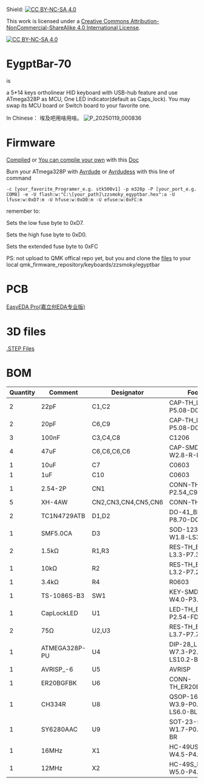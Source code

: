 Shield: [![CC BY-NC-SA 4.0][cc-by-nc-sa-shield]][cc-by-nc-sa]

This work is licensed under a
[Creative Commons Attribution-NonCommercial-ShareAlike 4.0 International License][cc-by-nc-sa].

[![CC BY-NC-SA 4.0][cc-by-nc-sa-image]][cc-by-nc-sa]

[cc-by-nc-sa]: http://creativecommons.org/licenses/by-nc-sa/4.0/
[cc-by-nc-sa-image]: https://licensebuttons.net/l/by-nc-sa/4.0/88x31.png
[cc-by-nc-sa-shield]: https://img.shields.io/badge/License-CC%20BY--NC--SA%204.0-lightgrey.svg
# EygptBar-70
is

a 5*14 keys ortholinear HID keyboard with USB-hub feature and use ATmega328P as MCU, One LED indicator(default as Caps_lock). You may swap its MCU board or Switch board to your favorite one.

In Chinese： 埃及吧用啥用啥。
![P_20250119_000836](https://github.com/user-attachments/assets/5616d02a-8f3d-4b46-9daa-9eff89a8c298)

# Firmware
[Complied](https://github.com/zzsmoky/EygptBar-70/blob/f129200ea4578f9158403ffde063f7f00f164ff5/qmk_firmware/zzsmoky_egyptbar.hex)
or
[You can complie your own](qmk_firmware/) with this [Doc](https://docs.qmk.fm/newbs_building_firmware)

Burn your ATmega328P with [Avrdude](https://github.com/avrdudes/avrdude) or [Avrdudess](https://github.com/ZakKemble/AVRDUDESS) with this line of command


```
-c [your_favorite_Programer_e.g. stk500v1] -p m328p -P [your_port_e.g. COM8] -e -U flash:w:"C:\[your_path]\zzsmoky_egyptbar.hex":a -U lfuse:w:0xD7:m -U hfuse:w:0xD0:m -U efuse:w:0xFC:m 

```

remember to:

Sets the low fuse byte to 0xD7.

Sets the high fuse byte to 0xD0.

Sets the extended fuse byte to 0xFC
 
 
 

PS: not upload to QMK offical repo yet, but you and clone the [files](https://github.com/zzsmoky/EygptBar-70/tree/f129200ea4578f9158403ffde063f7f00f164ff5/qmk_firmware) to your local qmk_firmware_repository/keyboards/zzsmoky/egyptbar


# PCB
[EasyEDA Pro(嘉立创EDA专业版)](https://github.com/zzsmoky/EygptBar-70/blob/f129200ea4578f9158403ffde063f7f00f164ff5/PCB/EygptBar-70.epro)

# 3D files
[.STEP Files](https://github.com/zzsmoky/EygptBar-70/blob/f129200ea4578f9158403ffde063f7f00f164ff5/3D_Models.7z)

# BOM
| Quantity | Comment       | Designator          | Footprint                         |
| -------- | ------------- | ------------------- | --------------------------------- |
| 2        | 22pF          | C1,C2               | CAP-TH_L4.8-W3.2-P5.08-D0.5       |
| 2        | 20pF          | C6,C9               | CAP-TH_L4.8-W3.2-P5.08-D0.5       |
| 3        | 100nF         | C3,C4,C8            | C1206                             |
| 4        | 47uF          | C6,C6,C6,C6         | CAP-SMD_L3.5-W2.8-R-RD            |
| 1        | 10uF          | C7                  | C0603                             |
| 1        | 1uF           | C10                 | C0603                             |
| 1        | 2.54-2P       | CN1                 | CONN-TH_2P-P2.54_C9900022459      |
| 5        | XH-4AW        | CN2,CN3,CN4,CN5,CN6 | CONN-TH_XH-4AW                    |
| 2        | TC1N4729ATB   | D1,D2               | DO-41_BD2.4-L4.7-P8.70-D0.9-FD    |
| 1        | SMF5.0CA      | D3                  | SOD-123_L2.7-W1.8-LS3.7-BI        |
| 2        | 1.5kΩ         | R1,R3               | RES-TH_BD1.9-L3.3-P7.30-D0.5      |
| 1        | 10kΩ          | R2                  | RES-TH_BD1.8-L3.2-P7.20-D0.4      |
| 1        | 3.4kΩ         | R4                  | R0603                             |
| 1        | TS-1086S-B3   | SW1                 | KEY-SMD_4P-L6.0-W4.0-P3.40-LS5.6  |
| 1        | CapLockLED    | U1                  | LED-TH_BD3.0-P2.54-FD             |
| 2        | 75Ω           | U2,U3               | RES-TH_BD2.3-L3.7-P7.70-D0.9      |
| 1        | ATMEGA328P-PU | U4                  | DIP-28_L34.6-W7.3-P2.54-LS10.2-BL |
| 1        | AVRISP_-6     | U5                  | AVRISP                            |
| 1        | ER20BGFBK     | U6                  | CONN-TH_ER20BGFBK                 |
| 1        | CH334R        | U8                  | QSOP-16_L4.9-W3.9-P0.635-LS6.0-BL |
| 1        | SY6280AAC     | U9                  | SOT-23-5_L3.0-W1.7-P0.95-LS2.8-BR |
| 1        | 16MHz         | X1                  | HC-49US_L11.5-W4.5-P4.88          |
| 1        | 12MHz         | X2                  | HC-49S_L11.5-W5.0-P4.88           |
